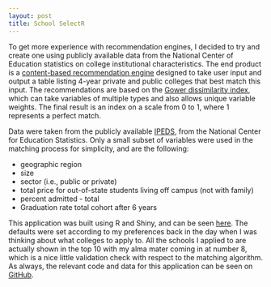 ```yaml
---
layout: post
title: School SelectR
---
```


To get more experience with recommendation engines, I decided to try and create one using publicly available data from the National Center of Education statistics on college institutional characteristics. The end product is a [content-based recommendation engine](http://en.wikipedia.org/wiki/Recommender_system#Content-based_filtering) designed to take user input and output a table listing 4-year private and public colleges that best match this input. The recommendations are based on the [Gower dissimilarity index](https://stat.ethz.ch/R-manual/R-patched/library/cluster/html/daisy.html), which can take variables of multiple types and also allows unique variable weights. The final result is an index on a scale from 0 to 1, where 1 represents a perfect match.

Data were taken from the publicly available [IPEDS](http://nces.ed.gov/ipeds/datacenter/), from the National Center for Education Statistics. Only a small subset of variables were used in the matching process for simplicity, and are the following: 

 - geographic region
 - size
 - sector (i.e., public or private)
 - total price for out-of-state students living off campus (not with family)
 - percent admitted - total
 - Graduation rate total cohort	after 6 years

This application was built using R and Shiny, and can be seen [here](https://dpmartin42.shinyapps.io/college-choice-app/). The defaults were set according to my preferences back in the day when I was thinking about what colleges to apply to. All the schools I applied to are actually shown in the top 10 with my alma mater coming in at number 8, which is a nice little validation check with respect to the matching algorithm. As always, the relevant code and data for this application can be seen on [GitHub](https://github.com/dpmartin42/school-selectR).